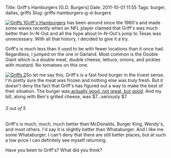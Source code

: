 Title: Griff's Hamburgers [G.D. Burgers]
Date: 2011-10-01 11:55
Tags: burger, dallas, griffs
Slug: griffs-hamburgers-g-d-burgers

[![Griffs 1](http://blog.traeblain.com/wp-content/uploads/IMAG0153-e1316885941955-500x382.jpg)](http://blog.traeblain.com/wp-content/uploads/IMAG0153.jpg)[Griff's Hamburgers](http://en.wikipedia.org/wiki/Griff's_Hamburgers) has been around since the 1960's and made some waves recently when an NFL player claimed that Griff's was much better than In-N-Out and all the hype about In-N-Out's jump to Texas was unnecessary. With all that history, I decided to give it a try. 

Griff's is much less than it used to be with fewer locations than it once had. Regardless, I jumped on the one in Garland. Most common is the Double Giant which is a double meat, double cheese, lettuce, onions, and pickles with mustard. No tomatoes on this one. 

[![Griffs 2](http://blog.traeblain.com/wp-content/uploads/IMAG0154-e1316886008783-500x410.jpg)](http://blog.traeblain.com/wp-content/uploads/IMAG0154.jpg)So let me say this, Griff's is a fast food burger in the truest sense. I'm pretty sure the meat was frozen and nothing else was truly fresh. But it doesn't deny the fact that Griff's has figured out a way to make the best of their situation. The burger was[ actually good, not great, but good](http://blog.traeblain.com/20110704/the-great-dallas-burger-search/). And my bill, along with Ben's grilled cheese, was $7...seriously $7. 

<h6 class='burger three' title='Rating of 3 indicates that the burger is a standard burger. Nothing special, but not bad. Leaves room to improve. Corporate needs to talk about your performance...'>3<span class='burger_of'> out of </span>5</h6>

Griff's is much, much, much better than McDonalds, Burger King, Wendy's, and most others. I'd say it is slightly better than Whataburger. And I like me some Whataburger. I can't deny that there are still better places, but at such a low price I can definitely see myself returning. 

Have you been to Griff's? What did you think? 